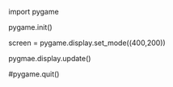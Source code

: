 import pygame

pygame.init()

screen = pygame.display.set_mode((400,200))

pygmae.display.update()

#pygame.quit()
